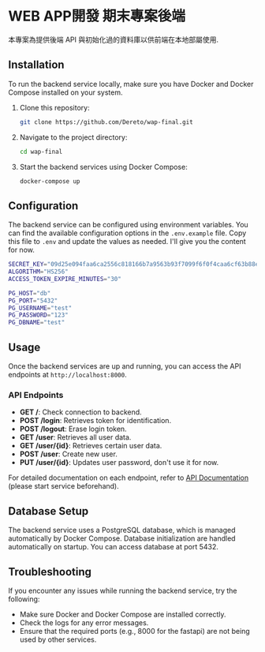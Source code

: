 # WEB APP開發 期末專案後端

本專案為提供後端 API 與初始化過的資料庫以供前端在本地部屬使用.

## Installation

To run the backend service locally, make sure you have Docker and Docker Compose installed on your system.

1. Clone this repository:
   ```bash
   git clone https://github.com/Dereto/wap-final.git
   ```

2. Navigate to the project directory:
   ```bash
   cd wap-final
   ```

3. Start the backend services using Docker Compose:
   ```bash
   docker-compose up
   ```

## Configuration

The backend service can be configured using environment variables. You can find the available configuration options in the `.env.example` file. Copy this file to `.env` and update the values as needed.
I'll give you the content for now.
   ```bash
SECRET_KEY="09d25e094faa6ca2556c818166b7a9563b93f7099f6f0f4caa6cf63b88e8d3e7"
ALGORITHM="HS256"
ACCESS_TOKEN_EXPIRE_MINUTES="30"

PG_HOST="db"
PG_PORT="5432"
PG_USERNAME="test"
PG_PASSWORD="123"
PG_DBNAME="test"
   ```


## Usage

Once the backend services are up and running, you can access the API endpoints at `http://localhost:8000`.

### API Endpoints

- **GET /**: Check connection to backend.
- **POST /login**: Retrieves token for identification.
- **POST /logout**: Erase login token.
- **GET /user**: Retrieves all user data.
- **GET /user/{id}**: Retrieves certain user data.
- **POST /user**: Create new user.
- **PUT /user/{id}**: Updates user password, don't use it for now.

For detailed documentation on each endpoint, refer to [API Documentation](localhost:8000/docs) (please start service beforehand).

## Database Setup

The backend service uses a PostgreSQL database, which is managed automatically by Docker Compose. Database initialization are handled automatically on startup.
You can access database at port 5432.

## Troubleshooting

If you encounter any issues while running the backend service, try the following:

- Make sure Docker and Docker Compose are installed correctly.
- Check the logs for any error messages.
- Ensure that the required ports (e.g., 8000 for the fastapi) are not being used by other services.